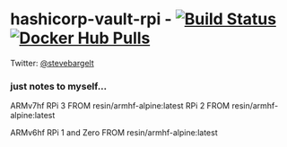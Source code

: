 # hashicorp-vault-rpi - [![Build Status](https://travis-ci.org/stevebargelt/hashicorp-vault-rpi.svg?branch=master)](https://travis-ci.org/stevebargelt/hashicorp-vault-rpi)[![Docker Hub Pulls](https://img.shields.io/docker/pulls/stevebargelt/hashicorp-vault-rpi.svg)](https://hub.docker.com/r/stevebargelt/hashicorp-vault-rpi/)

Twitter: [@stevebargelt](http://www.twitter.com/stevebargelt)



### just notes to myself...

ARMv7hf
RPi 3
FROM resin/armhf-alpine:latest
RPi 2
FROM resin/armhf-alpine:latest

ARMv6hf
RPi 1 and Zero
FROM resin/armhf-alpine:latest

